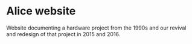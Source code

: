 # Alice website

Website documenting a hardware project from the 1990s and our revival and redesign of that project in 2015 and 2016.
